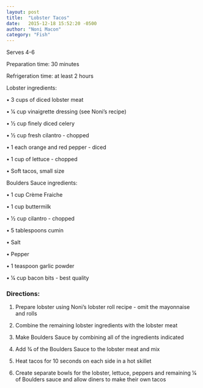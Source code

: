 ```yaml
---
layout: post
title:  "Lobster Tacos"
date:   2015-12-18 15:52:20 -0500
author: "Noni Macon"
category: "Fish"
---
```

Serves 4-6

Preparation time: 30 minutes 

Refrigeration time: at least 2 hours 

Lobster ingredients:

• 3 cups of diced lobster meat

• 1⁄4 cup vinaigrette dressing (see Noni’s recipe)

• 1⁄2 cup finely diced celery

• 1⁄2 cup fresh cilantro - chopped

• 1 each orange and red pepper - diced

• 1 cup of lettuce - chopped

• Soft tacos, small size

Boulders Sauce ingredients:

• 1 cup Crème Fraiche

• 1 cup buttermilk

• 1⁄2 cup cilantro - chopped

• 5 tablespoons cumin

• Salt

• Pepper

• 1 teaspoon garlic powder

• 1⁄4 cup bacon bits - best quality

### Directions:

1. Prepare lobster using Noni’s lobster roll recipe - omit the mayonnaise and rolls

2. Combine the remaining lobster ingredients with the lobster meat

3. Make Boulders Sauce by combining all of the ingredients indicated

4. Add 3⁄4 of the Boulders Sauce to the lobster meat and mix

5. Heat tacos for 10 seconds on each side in a hot skillet

6. Create separate bowls for the lobster, lettuce, peppers and remaining 1⁄4 of Boulders sauce and allow diners to make their own tacos